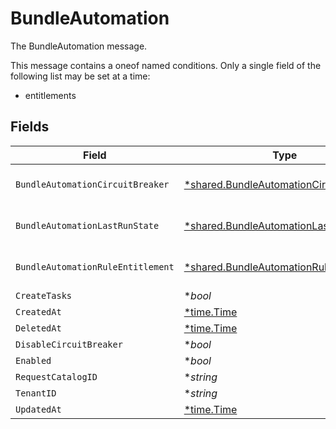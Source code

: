 # BundleAutomation

The BundleAutomation message.

This message contains a oneof named conditions. Only a single field of the following list may be set at a time:
  - entitlements



## Fields

| Field                                                                                                    | Type                                                                                                     | Required                                                                                                 | Description                                                                                              |
| -------------------------------------------------------------------------------------------------------- | -------------------------------------------------------------------------------------------------------- | -------------------------------------------------------------------------------------------------------- | -------------------------------------------------------------------------------------------------------- |
| `BundleAutomationCircuitBreaker`                                                                         | [*shared.BundleAutomationCircuitBreaker](../../../pkg/models/shared/bundleautomationcircuitbreaker.md)   | :heavy_minus_sign:                                                                                       | The BundleAutomationCircuitBreaker message.                                                              |
| `BundleAutomationLastRunState`                                                                           | [*shared.BundleAutomationLastRunState](../../../pkg/models/shared/bundleautomationlastrunstate.md)       | :heavy_minus_sign:                                                                                       | The BundleAutomationLastRunState message.                                                                |
| `BundleAutomationRuleEntitlement`                                                                        | [*shared.BundleAutomationRuleEntitlement](../../../pkg/models/shared/bundleautomationruleentitlement.md) | :heavy_minus_sign:                                                                                       | The BundleAutomationRuleEntitlement message.                                                             |
| `CreateTasks`                                                                                            | **bool*                                                                                                  | :heavy_minus_sign:                                                                                       | The createTasks field.                                                                                   |
| `CreatedAt`                                                                                              | [*time.Time](https://pkg.go.dev/time#Time)                                                               | :heavy_minus_sign:                                                                                       | N/A                                                                                                      |
| `DeletedAt`                                                                                              | [*time.Time](https://pkg.go.dev/time#Time)                                                               | :heavy_minus_sign:                                                                                       | N/A                                                                                                      |
| `DisableCircuitBreaker`                                                                                  | **bool*                                                                                                  | :heavy_minus_sign:                                                                                       | The disableCircuitBreaker field.                                                                         |
| `Enabled`                                                                                                | **bool*                                                                                                  | :heavy_minus_sign:                                                                                       | The enabled field.                                                                                       |
| `RequestCatalogID`                                                                                       | **string*                                                                                                | :heavy_minus_sign:                                                                                       | The requestCatalogId field.                                                                              |
| `TenantID`                                                                                               | **string*                                                                                                | :heavy_minus_sign:                                                                                       | The tenantId field.                                                                                      |
| `UpdatedAt`                                                                                              | [*time.Time](https://pkg.go.dev/time#Time)                                                               | :heavy_minus_sign:                                                                                       | N/A                                                                                                      |
